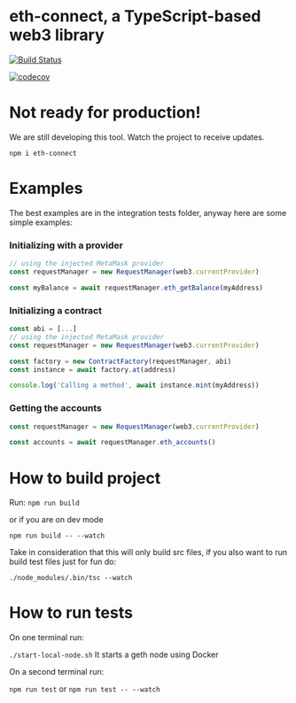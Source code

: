 # eth-connect, a TypeScript-based web3 library

[![Build Status](https://travis-ci.org/decentraland/eth-connect.svg?branch=master)](https://travis-ci.org/decentraland/eth-connect)

[![codecov](https://codecov.io/gh/decentraland/eth-connect/branch/master/graph/badge.svg)](https://codecov.io/gh/decentraland/eth-connect)

# Not ready for production!

We are still developing this tool. Watch the project to receive updates.

    npm i eth-connect

# Examples

The best examples are in the integration tests folder, anyway here are some simple examples:

### Initializing with a provider

```ts
// using the injected MetaMask provider
const requestManager = new RequestManager(web3.currentProvider)

const myBalance = await requestManager.eth_getBalance(myAddress)
```

### Initializing a contract

```ts
const abi = [...]
// using the injected MetaMask provider
const requestManager = new RequestManager(web3.currentProvider)

const factory = new ContractFactory(requestManager, abi)
const instance = await factory.at(address)

console.log('Calling a method', await instance.mint(myAddress))
```

### Getting the accounts

```ts
const requestManager = new RequestManager(web3.currentProvider)

const accounts = await requestManager.eth_accounts()
```

# How to build project

Run: `npm run build`

or if you are on dev mode

`npm run build -- --watch`

Take in consideration that this will only build src files, if you also want to run build test
files just for fun do:

`./node_modules/.bin/tsc --watch`

# How to run tests

On one terminal run:

`./start-local-node.sh` It starts a geth node using Docker

On a second terminal run:

`npm run test` or `npm run test -- --watch`
